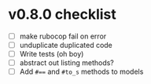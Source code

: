 # v0.8.0 checklist

- [ ] make rubocop fail on error
- [ ] unduplicate duplicated code
- [ ] Write tests (oh boy)
- [ ] abstract out listing methods?
- [ ] Add `#==` and `#to_s` methods to models
